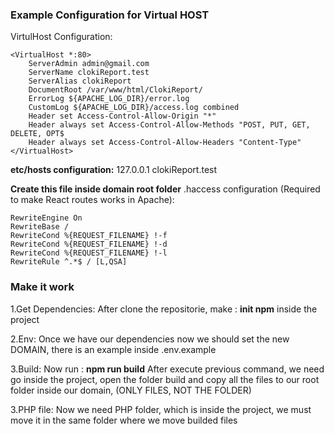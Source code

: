 
### Example Configuration for Virtual HOST
VirtulHost Configuration:

    <VirtualHost *:80>
        ServerAdmin admin@gmail.com
        ServerName clokiReport.test
        ServerAlias clokiReport
        DocumentRoot /var/www/html/ClokiReport/
        ErrorLog ${APACHE_LOG_DIR}/error.log
        CustomLog ${APACHE_LOG_DIR}/access.log combined
        Header set Access-Control-Allow-Origin "*"
        Header always set Access-Control-Allow-Methods "POST, PUT, GET, DELETE, OPT$
        Header always set Access-Control-Allow-Headers "Content-Type"
    </VirtualHost>


**etc/hosts configuration:**
127.0.0.1 clokiReport.test

**Create this file inside domain root folder**
.haccess configuration (Required to make React routes works in Apache):

    RewriteEngine On
    RewriteBase /
    RewriteCond %{REQUEST_FILENAME} !-f
    RewriteCond %{REQUEST_FILENAME} !-d
    RewriteCond %{REQUEST_FILENAME} !-l
    RewriteRule ^.*$ / [L,QSA]

### Make it work

1.Get Dependencies:
After clone the repositorie, make : **init npm** inside the project

2.Env:
Once we have our dependencies now we should set the new DOMAIN,
there is an example inside .env.example

3.Build:
Now run : **npm run build**
After execute previous command, we need go inside the project, open the folder build
and copy all the files to our root folder inside our domain, (ONLY FILES, NOT THE FOLDER)

3.PHP file:
Now we need PHP folder, which is inside the project, we must move it in the same folder
where we move builded files




